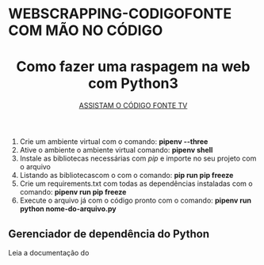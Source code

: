 # WEBSCRAPPING-CODIGOFONTE COM MÃO NO CÓDIGO
<header>
  <h1> Como fazer uma raspagem na web com Python3 </h1>

  <p><a href = "https://www.youtube.com/watch?v=Vxl5jUltHBo&t=603s" target="_blank"> ASSISTAM O CÓDIGO FONTE TV</a></p>

</header>

<main>
  <div>
    <ol>
      <li> Crie um ambiente virtual com o comando: <strong> pipenv --three</strong></li>
      <li> Ative o ambiente o ambiente virtual comando: <strong>pipenv shell</strong></li>
      <li> Instale as bibliotecas necessárias com <i>pip</i>  e importe no seu projeto com o arquivo</li>
      <li> Listando as bibliotecascom o com o comando: <strong> pip run pip freeze</strong></li>
      <li> Crie um requirements.txt com todas as dependências instaladas com o comando: <strong>pipenv run pip freeze</strong></li>
      <li> Execute o arquivo já com o código pronto com o comando: <strong> pipenv run python nome-do-arquivo.py</strong></li>
     </ol>
  </div>
</main>
 
<footer>
  <h2> Gerenciador de dependência do Python </h2>
  <p> Leia a documentação do <a href= "https://pipenv.pypa.io/en/latest/> PIPENV </a></p>
</footer>

